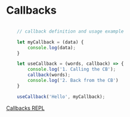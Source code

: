 # Callbacks

```Javascript

    // callback definition and usage example

    let myCallback = (data) {
        console.log(data);
    }

    let useCallback = (words, callback) => {
        console.log('1. Calling the CB');
        callback(words);
        console.log('2. Back from the CB')
    }

    useCallback('Hello', myCallback);
```

[Callbacks REPL](https://replit.com/@shadowdraco/Callbacks401Prework#index.js)
